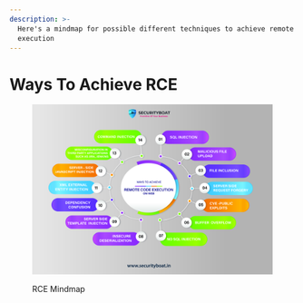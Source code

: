 ```yaml
---
description: >-
  Here's a mindmap for possible different techniques to achieve remote code
  execution
---
```


# **Ways To Achieve RCE**

<figure><img src="../attachments/RCE mindmap.png" alt=""><figcaption><p>RCE Mindmap</p></figcaption></figure>
